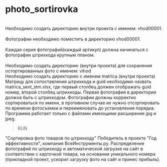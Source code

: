 # photo_sortirovka 
<br>Необходимо создать директорию внутри проекта с именем: vhod00001.<br>
<br>Фотографии необходимо поместить в директорию vhod00001.<br>
<br>Каждая серия фотографий(каждый артикул) должна начинаться с фотографии штрихкода крупным планом.<br>
<br>Необходимо создать директорию (внутри проекта) для сохранения остортированных фото с именем: vihod<br>
Необходимо создать директорию с именем matrica (внутри проекта) 
Матрицу для сопоставления штрихкода и guid необходимо назвать matrica_sent_stm.xlsx, где первый столбец должен отображать guid номер, второй столбец штрихкоды.
Первая фотография в директории должна быть с штрихкодом.
Фотографии должны корректно сортироваться по имени, в противном случае их нужно отсортировать по времени фотосъемки и переименовать до установления порядка.
Программа работает только с файлами имеющими расширение jpg и jpeg.
>RUN


"Сортировка фото товаров по штрихкоду" 
Победитель в проекте "Год эффективности", компания ВсеИнструменты.ру.
Распределение фотографий по штрихкоду и автоматической загрузке на сайт в соответствии с карточкой товара, на основании уникального номера (прикладной проект, ускорил загрузку фото на сайт и принес прибыль).
